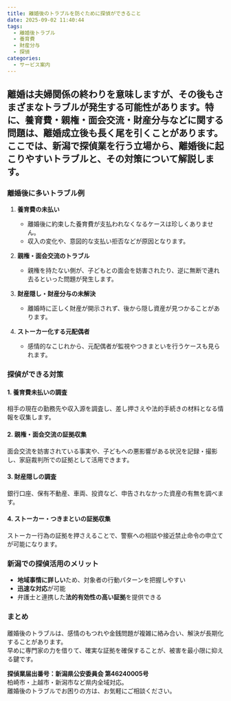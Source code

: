 ```yaml
---
title: 離婚後のトラブルを防ぐために探偵ができること
date: 2025-09-02 11:40:44
tags:
  - 離婚後トラブル
  - 養育費
  - 財産分与
  - 探偵
categories:
  - サービス案内
---
```


## 離婚は夫婦関係の終わりを意味しますが、その後もさまざまなトラブルが発生する可能性があります。特に、養育費・親権・面会交流・財産分与などに関する問題は、離婚成立後も長く尾を引くことがあります。ここでは、新潟で探偵業を行う立場から、離婚後に起こりやすいトラブルと、その対策について解説します。

<!-- more -->

### **離婚後に多いトラブル例**

1. **養育費の未払い**
   * 離婚後に約束した養育費が支払われなくなるケースは珍しくありません。
   * 収入の変化や、意図的な支払い拒否などが原因となります。

2. **親権・面会交流のトラブル**
   * 親権を持たない側が、子どもとの面会を妨害されたり、逆に無断で連れ去るといった問題が発生します。

3. **財産隠し・財産分与の未解決**
   * 離婚時に正しく財産が開示されず、後から隠し資産が見つかることがあります。

4. **ストーカー化する元配偶者**
   * 感情的なこじれから、元配偶者が監視やつきまといを行うケースも見られます。

### **探偵ができる対策**

#### **1\. 養育費未払いの調査**

相手の現在の勤務先や収入源を調査し、差し押さえや法的手続きの材料となる情報を収集します。

#### **2\. 親権・面会交流の証拠収集**

面会交流を妨害されている事実や、子どもへの悪影響がある状況を記録・撮影し、家庭裁判所での証拠として活用できます。

#### **3\. 財産隠しの調査**

銀行口座、保有不動産、車両、投資など、申告されなかった資産の有無を調べます。

#### **4\. ストーカー・つきまといの証拠収集**

ストーカー行為の証拠を押さえることで、警察への相談や接近禁止命令の申立てが可能になります。

### **新潟での探偵活用のメリット**

* **地域事情に詳しい**ため、対象者の行動パターンを把握しやすい
* **迅速な対応**が可能
* 弁護士と連携した**法的有効性の高い証拠**を提供できる

### **まとめ**

離婚後のトラブルは、感情のもつれや金銭問題が複雑に絡み合い、解決が長期化することがあります。  
早めに専門家の力を借りて、確実な証拠を確保することが、被害を最小限に抑える鍵です。

**探偵業届出番号：新潟県公安委員会 第46240005号**  
柏崎市・上越市・新潟市など県内全域対応。  
離婚後のトラブルでお困りの方は、お気軽にご相談ください。